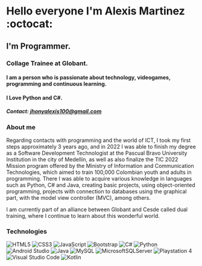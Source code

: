 # Hello everyone I'm Alexis Martinez :octocat:
## I'm Programmer.
### Collage Trainee at Globant.
#### I am a person who is passionate about technology, videogames, programming and continuous learning.
#### I Love Python and C#.
##### Contact: jhonyalexis100@gmail.com




### About me

Regarding contacts with programming and the world of ICT, I took my first steps approximately 3 years ago, and in 2022 I was able to finish my degree as a Software Development Technologist at the Pascual Bravo University Institution in the city of Medellín, as well as also finalize the TIC 2022 Mission program offered by the Ministry of Information and Communication Technologies, which aimed to train 100,000 Colombian youth and adults in programming. There I was able to acquire various knowledge in languages such as Python, C# and Java, creating basic projects, using object-oriented programming, projects with connection to databases using the graphical part, with the model view controller (MVC), among others.

I am currently part of an alliance between Globant and Cesde called dual training, where I continue to learn about this wonderful world.

### Technologies
![HTML5](https://img.shields.io/badge/html5-%23E34F26.svg?style=for-the-badge&logo=html5&logoColor=white)
![CSS3](https://img.shields.io/badge/css3-%231572B6.svg?style=for-the-badge&logo=css3&logoColor=white)
![JavaScript](https://img.shields.io/badge/javascript-%23323330.svg?logo=javascript&logoColor=%23F7DF1E&style=for-the-badge)
![Bootstrap](https://img.shields.io/badge/bootstrap-%238511FA.svg?style=for-the-badge&logo=bootstrap&logoColor=white)
![C#](https://img.shields.io/badge/c%23-%23239120.svg?style=for-the-badge&logo=c-sharp&logoColor=white)
![Python](https://img.shields.io/badge/python-3670A0?style=for-the-badge&logo=python&logoColor=ffdd54)
![Android Studio](https://img.shields.io/badge/Android%20Studio-3DDC84.svg?style=for-the-badge&logo=android-studio&logoColor=white)
![Java](https://img.shields.io/badge/java-%23ED8B00.svg?style=for-the-badge&logo=java&logoColor=white)
![MySQL](https://img.shields.io/badge/mysql-%2300f.svg?style=for-the-badge&logo=mysql&logoColor=white)
![MicrosoftSQLServer](https://img.shields.io/badge/Microsoft%20SQL%20Server-CC2927?style=for-the-badge&logo=microsoft%20sql%20server&logoColor=white)
![Playstation 4](https://img.shields.io/badge/Playstation%204-003791?style=for-the-badge&logo=playstation-4&logoColor=white)
![Visual Studio Code](https://img.shields.io/badge/Visual%20Studio%20Code-0078d7.svg?style=for-the-badge&logo=visual-studio-code&logoColor=white)
![Kotlin](https://img.shields.io/badge/kotlin-%237F52FF.svg?style=for-the-badge&logo=kotlin&logoColor=white)




